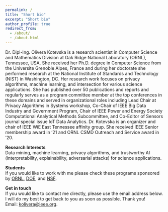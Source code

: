 ```yaml
---
permalink: /
title: "Short bio"
excerpt: "Short bio"
author_profile: true
redirect_from: 
  - /about/
  - /about.html
---
```


Dr. Dipl-Ing. Olivera Kotevska is a research scientist in Computer Science and Mathematics Division at Oak Ridge National Laboratory (ORNL), Tennessee, USA. She received her Ph.D. degree in Computer Science from the Universite Grenoble Alpes, France and during her doctorate she performed research at the National Institute of Standards and Technology (NIST) in Washington, DC. Her research work focuses on privacy algorithms, machine learning, and intersection for various science applications. She has published over 50 publications and reports and regularly serves as a program committee member at the top conferences in these domains and served in organizational roles including Lead Chair at Privacy Algorithms in Systems workshop, Co-Chair of IEEE Big Data Industry and Government Program, Chair of IEEE Power and Energy Society Computational Analytical Methods Subcommittee, and Co-Editor of Sensors journal special issue IoT Data Analytics. Dr. Kotevska is an organizer and chair of IEEE WiE East Tennessee affinity group. She received IEEE Senior membership award in ’21 and ORNL CSMD Outreach and Service award in ’20.

<b> Research Interests </b> <br>
Data mining, machine learning, privacy algorithms, and trustworthy AI (interpretability, explainability, adversarial attacks) for science applications.

<b> Students </b> <br>
If you would like to work with me please check these programs sponsored by <a href="https://education.ornl.gov/pathways/"> ORNL</a>,  <a href="https://science.osti.gov/wdts/suli">DOE</a>, and <a href="https://orise.orau.gov/nsf-msgi/">NSF</a>.

<b> Get in touch </b> <br>
If you would like to contact me directly, please use the email address below. I will do my best to get back to you as soon as possible. Thank you! <br>
Email: kolivera@ieee.org.
